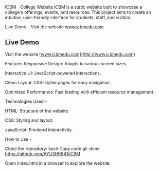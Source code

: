 ICBM - College Website
ICBM is a static website built to showcase a college's offerings, events, and resources. This project aims to create an intuitive, user-friendly interface for students, staff, and visitors.

Live Demo - 
Visit the website www.icbmedu.com
## <span style="font-size:22px">Live Demo</span>

Visit the website [www.icbmedu.com](http://www.icbmedu.com)


Features
Responsive Design: Adapts to various screen sizes.

Interactive UI: JavaScript-powered interactions.

Clean Layout: CSS-styled pages for easy navigation.

Optimized Performance: Fast loading with efficient resource management.

Technologies Used - 

HTML: Structure of the website.

CSS: Styling and layout.

JavaScript: Frontend interactivity.

How to Use - 

Clone the repository: 
bash
Copy code
git clone https://github.com/AYUSH9641/ICBM

Open index.html in a browser to explore the website.
